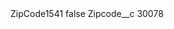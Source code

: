 <?xml version="1.0" encoding="UTF-8"?>
<CustomMetadata xmlns="http://soap.sforce.com/2006/04/metadata" xmlns:xsi="http://www.w3.org/2001/XMLSchema-instance" xmlns:xsd="http://www.w3.org/2001/XMLSchema">
    <label>ZipCode1541</label>
    <protected>false</protected>
    <values>
        <field>Zipcode__c</field>
        <value xsi:type="xsd:string">30078</value>
    </values>
</CustomMetadata>
